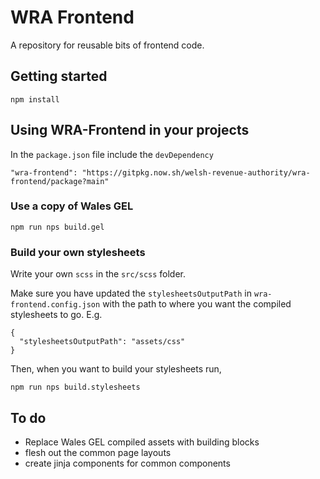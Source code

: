 # WRA Frontend

A repository for reusable bits of frontend code.

## Getting started

```
npm install
```

## Using WRA-Frontend in your projects

In the `package.json` file include the `devDependency`
```
"wra-frontend": "https://gitpkg.now.sh/welsh-revenue-authority/wra-frontend/package?main"
```

### Use a copy of Wales GEL

```
npm run nps build.gel
```

### Build your own stylesheets

Write your own `scss` in the `src/scss` folder.

Make sure you have updated the `stylesheetsOutputPath` in `wra-frontend.config.json` with the path to where you want the compiled stylesheets to go. E.g.
```
{
  "stylesheetsOutputPath": "assets/css"
}
```

Then, when you want to build your stylesheets run,

```
npm run nps build.stylesheets
```

## To do

* Replace Wales GEL compiled assets with building blocks
* flesh out the common page layouts
* create jinja components for common components
